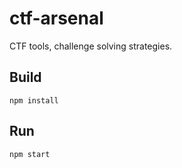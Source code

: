 # ctf-arsenal
CTF tools, challenge solving strategies.


## Build

``` shell
npm install
```

## Run

``` shell
npm start
```